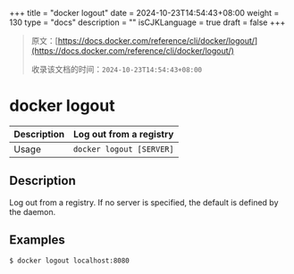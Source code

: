 +++
title = "docker logout"
date = 2024-10-23T14:54:43+08:00
weight = 130
type = "docs"
description = ""
isCJKLanguage = true
draft = false
+++

> 原文：[https://docs.docker.com/reference/cli/docker/logout/](https://docs.docker.com/reference/cli/docker/logout/)
>
> 收录该文档的时间：`2024-10-23T14:54:43+08:00`

# docker logout

| Description | Log out from a registry  |
| :---------- | ------------------------ |
| Usage       | `docker logout [SERVER]` |

## Description

Log out from a registry. If no server is specified, the default is defined by the daemon.

## Examples



```console
$ docker logout localhost:8080
```

